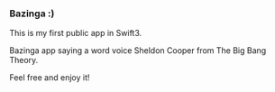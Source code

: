 ### Bazinga :)

This is my first public app in Swift3.

Bazinga app saying a word voice Sheldon Cooper from The Big Bang Theory. 

Feel free and enjoy it!
